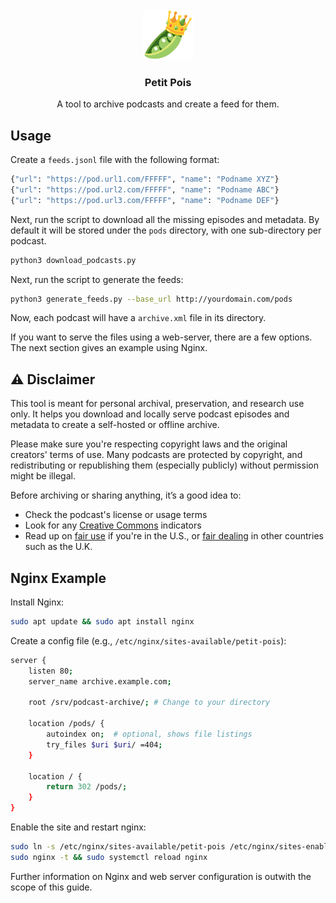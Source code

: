 <!-- PROJECT LOGO -->
<br />
<div align="center">
  <a href="https://github.com/Wheest/petit-pois/">
    <img src="logo.png" alt="Logo" width="80" height="80">
  </a>

  <h3 align="center">Petit Pois</h3>

  <p align="center">
    A tool to archive podcasts and create a feed for them.
    <br />
  </p>
</div>

## Usage

Create a `feeds.jsonl` file with the following format:

``` sh
{"url": "https://pod.url1.com/FFFFF", "name": "Podname XYZ"}
{"url": "https://pod.url2.com/FFFFF", "name": "Podname ABC"}
{"url": "https://pod.url3.com/FFFFF", "name": "Podname DEF"}
```
Next, run the script to download all the missing episodes and metadata.  By default it will be stored under the `pods` directory, with one sub-directory per podcast.

``` sh
python3 download_podcasts.py
```

Next, run the script to generate the feeds:

``` sh
python3 generate_feeds.py --base_url http://yourdomain.com/pods
```

Now, each podcast will have a `archive.xml` file in its directory.

If you want to serve the files using a web-server, there are a few options.  The next section gives an example using Nginx.

## ⚠️ Disclaimer

This tool is meant for personal archival, preservation, and research use only. It helps you download and locally serve podcast episodes and metadata to create a self-hosted or offline archive.

Please make sure you're respecting copyright laws and the original creators' terms of use. Many podcasts are protected by copyright, and redistributing or republishing them (especially publicly) without permission might be illegal.

Before archiving or sharing anything, it’s a good idea to:

- Check the podcast's license or usage terms
- Look for any [Creative Commons](https://creativecommons.org/) indicators
- Read up on [fair use](https://en.wikipedia.org/wiki/Fair_use) if you're in the U.S., or [fair dealing](https://en.wikipedia.org/wiki/Fair_dealing) in other countries such as the U.K.

## Nginx Example

Install Nginx:

``` sh
sudo apt update && sudo apt install nginx
```

Create a config file (e.g., `/etc/nginx/sites-available/petit-pois`):


``` sh
server {
    listen 80;
    server_name archive.example.com;

    root /srv/podcast-archive/; # Change to your directory

    location /pods/ {
        autoindex on;  # optional, shows file listings
        try_files $uri $uri/ =404;
    }

    location / {
        return 302 /pods/;
    }
}
```

Enable the site and restart nginx:

``` sh
sudo ln -s /etc/nginx/sites-available/petit-pois /etc/nginx/sites-enabled/
sudo nginx -t && sudo systemctl reload nginx
```

Further information on Nginx and web server configuration is outwith the scope of this guide.
